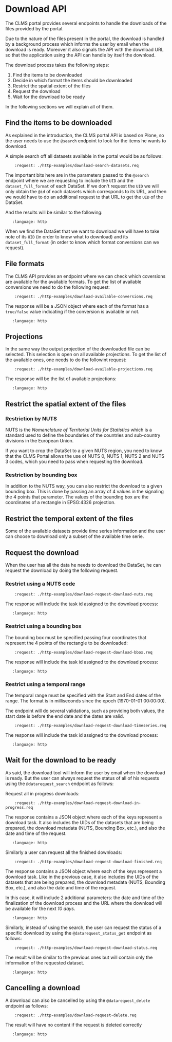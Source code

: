 # Download API

The CLMS portal provides several endpoints to handle the downloads of the files provided by the portal.

Due to the nature of the files present in the portal, the download is handled by a background process which informs
the user by email when the download is ready. Moreover it also signals the API with the download URL so that the
application using the API can handle by itself the download.

The download process takes the following steps:

1. Find the items to be downloaded
2. Decide in which format the items should be downloaded
3. Restrict the spatial extent of the files
4. Request the download
5. Wait for the download to be ready

In the following sections we will explain all of them.

## Find the items to be downloaded

As explained in the introduction, the CLMS portal API is based on Plone, so the user needs to use the `@search` endpoint to look for the items he wants to download.

A simple search off all datasets available in the portal would be as follows:

```{http:example} curl wget python-requests
    :request: ./http-examples/download-search-datasets.req

```

The important bits here are in the parameters passed to the `@search` endpoint where we are requesting to include the `UID` and the `dataset_full_format` of each DataSet. If we don't request the `UID` we will only obtain the `@id` of each datasets which corresponds to its URL, and then we would have to do an additional request to that URL to get the `UID` of the DataSet.

And the results will be similar to the following:

```{literalinclude} ./http-examples/download-search-datasets.resp
   :language: http
```

When we find the DataSet that we want to download we will have to take note of its `UID` (in order to know what to download) and its `dataset_full_format` (in order to know which format conversions can we request).

## File formats

The CLMS API provides an endpoint where we can check which coversions are available for the available formats. To get the list of available conversions we need to do the following request:

```{http:example} curl wget python-requests
    :request: ./http-examples/download-available-conversions.req

```

The response will be a JSON object where each of the format has a `true/false` value indicating if the conversion is available or not.

```{literalinclude} ./http-examples/download-available-conversions.resp
   :language: http
```

## Projections

In the same way the output projection of the downloaded file can be selected. This selection is open on all available projections. To get the list of the available ones, one needs to do the followint request:

```{http:example} curl wget python-requests
    :request: ./http-examples/download-available-projections.req

```

The response will be the list of available projections:

```{literalinclude} ./http-examples/download-available-projections.resp
   :language: http
```

## Restrict the spatial extent of the files

### Restriction by NUTS

NUTS is the _Nomenclature of Territorial Units for Statistics_ which is a standard used to define the boundaries of the countries and sub-country divisions in the European Union.

If you want to crop the DataSet to a given NUTS region, you need to know that the CLMS Portal allows the use of NUTS 0, NUTS 1, NUTS 2 and NUTS 3 codes, which you need to pass when requesting the download.

### Restriction by bounding box

In addition to the NUTS way, you can also restrict the download to a given bounding box. This is done by passing an array of 4 values in the signaling the 4 points that parameter. The values of the bounding box are the coordinates of a rectangle in EPSG:4326 projection.

## Restrict the temporal extent of the files

Some of the available datasets provide time series information and the user can choose to download only a subset of the available time serie.

## Request the download

When the user has all the data he needs to download the DataSet, he can request the download by doing the following request.

### Restrict using a NUTS code

```{http:example} curl wget python-requests
    :request: ./http-examples/download-request-download-nuts.req

```

The response will include the task id assigned to the download process:

```{literalinclude} ./http-examples/download-request-download-nuts.resp
   :language: http
```

### Restrict using a bounding box

The bounding box must be specified passing four coordinates that represent
the 4 points of the rectangle to be downloaded:

```{http:example} curl wget python-requests
    :request: ./http-examples/download-request-download-bbox.req

```

The response will include the task id assigned to the download process:

```{literalinclude} ./http-examples/download-request-download-bbox.resp
   :language: http
```

### Restrict using a temporal range

The temporal range must be specified with the Start and End dates of the range.
The format is in milliseconds since the epoch (1970-01-01 00:00:00).

The endpoint will do several validations, such as providing both values, the start date is before the end date and the dates are valid.

```{http:example} curl wget python-requests
    :request: ./http-examples/download-request-download-timeseries.req

```

The response will include the task id assigned to the download process:

```{literalinclude} ./http-examples/download-request-download-timeseries.resp
   :language: http
```

## Wait for the download to be ready

As said, the download tool will inform the user by email when the download is ready. But the user can always request the status of all of his requests using the `@datarequest_search` endpoint as follows:

Request all in progress downloads:

```{http:example} curl wget python-requests
    :request: ./http-examples/download-request-download-in-progress.req

```

The response contains a JSON object where each of the keys represent a download task. It also includes the UIDs of the datasets that are being prepared, the download metadata (NUTS, Bounding Box, etc.), and also the date and time of the request.

```{literalinclude} ./http-examples/download-request-download-in-progress.resp
   :language: http
```

Similarly a user can request all the finished downloads:

```{http:example} curl wget python-requests
    :request: ./http-examples/download-request-download-finished.req

```

The response contains a JSON object where each of the keys represent a download task. Like in the previous case, it also includes the UIDs of the datasets that are being prepared, the download metadata (NUTS, Bounding Box, etc.), and also the date and time of the request.

In this case, it will include 2 additional parameters: the date and time of the finalization of the download process and the URL where the download will be available for the next _10 days_.

```{literalinclude} ./http-examples/download-request-download-finished.resp
   :language: http
```

Similarly, instead of using the search, the user can request the status of a specific download by using the `@datarequest_status_get` endpoint as follows:

```{http:example} curl wget python-requests
    :request: ./http-examples/download-request-download-status.req

```

The result will be similar to the previous ones but will contain only the information of the requested dataset.

```{literalinclude} ./http-examples/download-request-download-status.resp
   :language: http
```

## Cancelling a download

A download can also be cancelled by using the `@datarequest_delete` endpoint as follows:

```{http:example} curl wget python-requests
    :request: ./http-examples/download-request-delete.req

```

The result will have no content if the request is deleted correctly

```{literalinclude} ./http-examples/download-request-delete.resp
   :language: http
```

